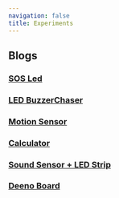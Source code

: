 ```yaml
---
navigation: false
title: Experiments
---
```


## Blogs

### [SOS Led](/experiments/sos-led)

### [LED BuzzerChaser](/experiments/led-buzzerchaser)

### [Motion Sensor](/experiments/motion-sensor)

### [Calculator](/experiments/calculator)

### [Sound Sensor + LED Strip](/experiments/sound-sensor)

### [Deeno Board](/#deeno-board)